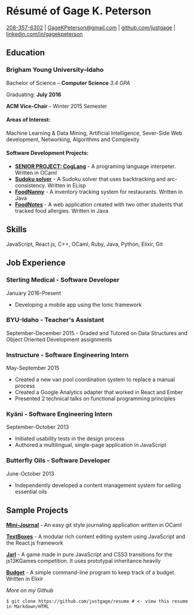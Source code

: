 Résumé of Gage K. Peterson
==========================

[208-357-6302](tel:208-357-6302) |
[GageKPeterson@gmail.com](mailto:gagekpeterson@gmail.com) |
[github.com/justgage](https://github.com/justgage/justgage.github.io) |
[linkedin.com/in/gagekpeterson](https://www.linkedin.com/in/gagekpeterson)

Education
---------

### Brigham Young University–Idaho

Bachelor of Science – **Computer Science** *3.4 GPA*

Graduating: **July 2016**

**ACM Vice-Chair** - Winter 2015 Semester

#### Areas of Interest:

Machine Learning & Data Mining, Artificial Intelligence, Sever-Side Web
development, Networking, Algorithms and Complexity

#### Software Development Projects:

-   [**SENIOR PROJECT:
    CogLang**](https://github.com/justgage/cog-lang) - A programing
    language interpeter. Written in OCaml
-   [**Sudoku
    solver**](https://github.com/justgage/AI/tree/master/project1) - A
    Sudoku solver that uses backtracking and arc-consistency. Written in
    ELisp
-   [**FoodNanny**](https://bitbucket.org/teamfood/foodnanny) - A
    inventory tracking system for restaurants. Written in Java
-   [**FoodNotes**](https://github.com/justgage/FoodNotes) - A web
    application created with two other students that tracked
    food allergies. Written in Java

Skills
------

JavaScript, React.js, C++, OCaml, Ruby, Java, Python, Elixir, Git

Job Experience
--------------

### Sterling Medical - Software Developer

January 2016-Present

-   Developing a mobile app using the Ionic framework

### BYU-Idaho - Teacher's Assistant

September-December 2015 - Graded and Tutored on Data Structures and
Object Oriented Development assignments

### Instructure - Software Engineering Intern

May-September 2015

-   Created a new van pool coordination system to replace a manual
    process
-   Created a Google Analytics adapter that worked in React and Ember
-   Presented 2 technical talks on functional programming principles

### Kyäni - Software Engineering Intern

September-October 2013

-   Initiated usability tests in the design process
-   Authored a multilingual, single-page application in JavaScript

### Butterfly Oils - Software Developer

June-October 2013

-   Independently developed a content management system for selling
    essential oils

Sample Projects
---------------

**[Mini-Journal](https://github.com/justgage/mini-journal)** - An easy
git style journaling application written in OCaml

**[TextBoxes](https://github.com/justgage/textboxes)** - A modular rich
content editing system using JavaScript and the React.js framework

**[Jarl](https://github.com/justgage/jarl)** - A game made in pure
JavaScript and CSS3 transitions for the js13KGames competition. It uses
prototypal inheritance heavily

**[Budget](https://github.com/justgage/budget)** - A simple command-line
program to keep track of a budget. Written in Elixir

*More on my Github*

    $ git clone https://github.com/justgage/resume # <- view this resume in Markdown/HTML
